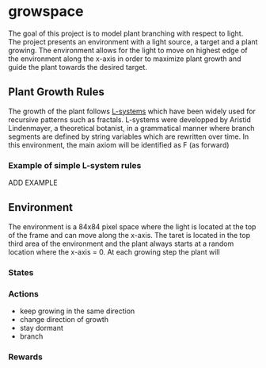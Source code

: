 # growspace
The goal of this project is to model plant branching with respect to light. The project presents an environment with a light source, a target and a plant growing.
The environment allows for the light to move on highest edge of the environment along the x-axis in order to maximize plant growth and guide the plant towards the desired target.

## Plant Growth Rules
The growth of the plant follows [L-systems](https://en.wikipedia.org/wiki/L-system) which have been widely used for recursive patterns such as fractals. L-systems were developped by Aristid Lindenmayer, a theoretical botanist, in a grammatical manner where branch segments are defined by string variables which are rewritten over time. 
In this environment, the main axiom will be identified as F (as forward)

### Example of simple L-system rules
ADD EXAMPLE

## Environment
The environment is a 84x84 pixel space where the light is located at the top of the frame and can move along the x-axis. The taret is located in the top third area of the environment and the plant always starts at a random location where the x-axis = 0. 
At each growing step the plant will 
### States

### Actions
- keep growing in the same direction
- change direction of growth
- stay dormant
- branch 

### Rewards 
